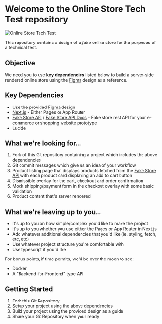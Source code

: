 # Welcome to the **Online Store Tech Test** repository

![Online Store Tech Test](https://raw.githubusercontent.com/marcin-piekarski/online-store-tech-test/main/images/online-store-tech-test--preview.png 'Online Store Tech Test')

This repository contains a design of a _fake_ online store for the purposes of a technical test.

## Objective

We need you to use **key dependencies** listed below to build a server-side rendered online store using the [Figma](<[https://www.figma.com/file/5oqdRArPHbN33QJjFy1kiG/tech-test-store?node-id=0%3A1](https://www.figma.com/file/5oqdRArPHbN33QJjFy1kiG/tech-test-store?type=design&node-id=0%3A1&mode=design&t=x0nGLpgXwBZtJ90B-1)>)
design as a reference.

## Key Dependencies

- Use the provided [Figma](https://www.figma.com/file/5oqdRArPHbN33QJjFy1kiG/tech-test-store?node-id=0%3A1) design
- [Next.js](https://nextjs.org/) - Either Pages or App Router
- [Fake Store API](https://fakestoreapi.com/) / [Fake Store API Docs](https://fakestoreapi.com/docs) - Fake store rest API for your e-commerce or shopping website prototype
- [Lucide](https://lucide.dev/icons/chevron-down)

## What we're looking for...

1. Fork of this Git repository containing a project which includes the above dependencies
2. Git commit messages which give us an idea of your workflow
3. Product listing page that displays products fetched from the [Fake Store API](https://fakestoreapi.com/) with each product card displaying an add to cart button
4. Dismissible overlay for the cart, checkout and order confirmation
5. Mock shipping/payment form in the checkout overlay with some basic validation
6. Product content that's server rendered

## What we're leaving up to you...

- It's up to you on how simple/complex you'd like to make the project
- It's up to you whether you use either the Pages or App Router in Next.js
- Add whatever additional dependencies that you'd like (ie. styling, fetch, etc, etc)
- Use whatever project structure you're comfortable with
- Use typescript if you'd like

For bonus points, if time permits, we'd be over the moon to see:

- Docker
- A "Backend-for-Frontend" type API

## Getting Started

1. Fork this Git Repository
2. Setup your project using the above dependencies
3. Build your project using the provided design as a guide
4. Share your Git Repository when your ready
